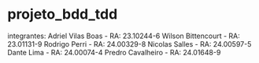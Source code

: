 ﻿# projeto_bdd_tdd
integrantes:
Adriel Vilas Boas - RA: 23.10244-6
Wilson Bittencourt - RA: 23.01131-9
Rodrigo Perri - RA: 24.00329-8
Nicolas Salles - RA: 24.00597-5
Dante Lima - RA: 24.00074-4
Predro Cavalheiro - RA: 24.01648-9
